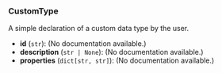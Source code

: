 ### CustomType

A simple declaration of a custom data type by the user.

- **id** (`str`): (No documentation available.)
- **description** (`str | None`): (No documentation available.)
- **properties** (`dict[str, str]`): (No documentation available.)
